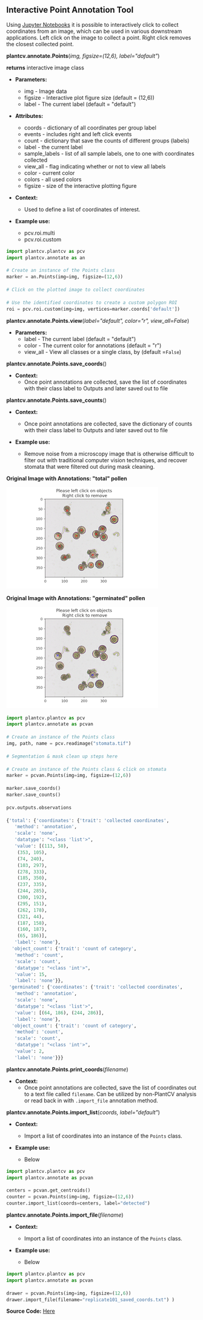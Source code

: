 ## Interactive Point Annotation Tool

Using [Jupyter Notebooks](https://plantcv.readthedocs.io/en/stable/jupyter/) it is possible to interactively click to collect coordinates from an image, which can be used in various downstream applications. Left click on the image to collect a point. Right click removes the
closest collected point.

**plantcv.annotate.Points**(*img, figsize=(12,6), label="dafault"*)

**returns** interactive image class

- **Parameters:**
    - img - Image data
    - figsize - Interactive plot figure size (default = (12,6))
    - label - The current label (default = "default")

- **Attributes:**
    - coords - dictionary of all coordinates per group label
    - events - includes right and left click events
    - count - dictionary that save the counts of different groups (labels)
    - label - the current label
    - sample_labels - list of all sample labels, one to one with coordinates collected 
    - view_all - flag indicating whether or not to view all labels 
    - color - current color 
    - colors - all used colors 
    - figsize - size of the interactive plotting figure 

- **Context:**
    - Used to define a list of coordinates of interest.
- **Example use:**
    - pcv.roi.multi
    - pcv.roi.custom


```python
import plantcv.plantcv as pcv 
import plantcv.annotate as an

# Create an instance of the Points class
marker = an.Points(img=img, figsize=(12,6))

# Click on the plotted image to collect coordinates

# Use the identified coordinates to create a custom polygon ROI
roi = pcv.roi.custom(img=img, vertices=marker.coords['default'])

```
**plantcv.annotate.Points.view**(*label="default", color="r", view_all=False*)

- **Parameters:**
    - label - The current label (default = "default")
    - color - The current color for annotations (default = "r")
    - view_all - View all classes or a single class, by (default =`False`)

**plantcv.annotate.Points.save_coords**()

- **Context:**
    - Once point annotations are collected, save the list of coordinates with their class label to Outputs and later saved out to file 

**plantcv.annotate.Points.save_counts**()

- **Context:**
    - Once point annotations are collected, save the dictionary of counts with their class label to Outputs and later saved out to file

- **Example use:**
    - Remove noise from a microscopy image that is otherwise difficult to filter out with traditional computer vision
    techniques, and recover stomata that were filtered out during mask cleaning. 

**Original Image with Annotations: "total" pollen**

![Screenshot](img/documentation_images/points_save/all_pollen.png)

**Original Image with Annotations: "germinated" pollen**

![Screenshot](img/documentation_images/points_save/germinated_pollen.png)

```python
import plantcv.plantcv as pcv 
import plantcv.annotate as pcvan

# Create an instance of the Points class
img, path, name = pcv.readimage("stomata.tif")

# Segmentation & mask clean up steps here 

# Create an instance of the Points class & click on stomata
marker = pcvan.Points(img=img, figsize=(12,6))

marker.save_coords()
marker.save_counts()

pcv.outputs.observations

{'total': {'coordinates': {'trait': 'collected coordinates',
   'method': 'annotation',
   'scale': 'none',
   'datatype': "<class 'list'>",
   'value': [(113, 58),
    (353, 105),
    (74, 240),
    (103, 297),
    (278, 333),
    (185, 350),
    (237, 335),
    (244, 285),
    (300, 192),
    (295, 151),
    (262, 178),
    (321, 44),
    (187, 158),
    (160, 187),
    (65, 186)],
   'label': 'none'},
  'object_count': {'trait': 'count of category',
   'method': 'count',
   'scale': 'count',
   'datatype': "<class 'int'>",
   'value': 15,
   'label': 'none'}},
 'germinated': {'coordinates': {'trait': 'collected coordinates',
   'method': 'annotation',
   'scale': 'none',
   'datatype': "<class 'list'>",
   'value': [(64, 186), (244, 286)],
   'label': 'none'},
  'object_count': {'trait': 'count of category',
   'method': 'count',
   'scale': 'count',
   'datatype': "<class 'int'>",
   'value': 2,
   'label': 'none'}}}
```

**plantcv.annotate.Points.print_coords**(*filename*)

- **Context:**
    - Once point annotations are collected, save the list of coordinates out to a text file called `filename`. 
    Can be utilized by non-PlantCV analysis or read back in with `.import_file` annotation method. 

**plantcv.annotate.Points.import_list**(*coords, label="default"*)

- **Context:**
    - Import a list of coordinates into an instance of the `Points` class. 

- **Example use:**
    - Below 

```python
import plantcv.plantcv as pcv 
import plantcv.annotate as pcvan

centers = pcvan.get_centroids()
counter = pcvan.Points(img=img, figsize=(12,6))
counter.import_list(coords=centers, label="detected")

```

**plantcv.annotate.Points.import_file**(*filename*)

- **Context:**
    - Import a list of coordinates into an instance of the `Points` class. 

- **Example use:**
    - Below 

```python
import plantcv.plantcv as pcv 
import plantcv.annotate as pcvan

drawer = pcvan.Points(img=img, figsize=(12,6))
drawer.import_file(filename="replicate101_saved_coords.txt") )

```

**Source Code:** [Here](https://github.com/danforthcenter/plantcv-annotate/blob/main/plantcv/annoate/classes.py)
